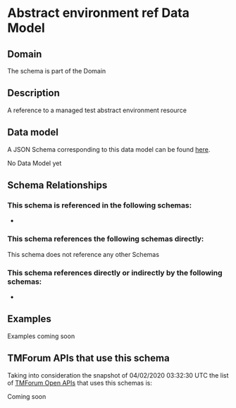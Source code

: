 # Abstract environment ref Data Model

## Domain

The  schema is part of the  Domain

## Description

A reference to a managed test abstract environment resource

## Data model

A JSON Schema corresponding to this data model can be found
[here](https://github.com/tmforum-rand/schemas/blob/candidates/Common/AbstractEnvironmentRef.schema.json).

No Data Model yet

## Schema Relationships

### This schema is referenced in the following schemas:

-

### This schema references the following schemas directly:

This schema does not reference any other Schemas

### This schema references directly or indirectly by the following schemas:

-



## Examples

Examples coming soon

## TMForum APIs that use this schema

Taking into consideration the snapshot of 04/02/2020 03:32:30 UTC the list of [TMForum Open APIs](https://www.tmforum.org/open-apis/) that uses this schemas is:

Coming soon